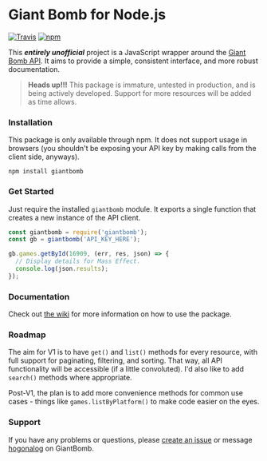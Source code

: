 # Giant Bomb for Node.js

[![Travis](https://img.shields.io/travis/claflamme/node-giantbomb.svg)](https://travis-ci.org/claflamme/node-giantbomb)
[![npm](https://img.shields.io/npm/v/giantbomb.svg)](https://www.npmjs.com/package/giantbomb)

This **_entirely unofficial_** project is a JavaScript wrapper around the [Giant Bomb API](http://www.giantbomb.com/api/). It aims to provide a simple, consistent interface, and more robust documentation.

> **Heads up!!!** This package is immature, untested in production, and is being actively developed. Support for more resources will be added as time allows.

### Installation
This package is only available through npm. It does not support usage in browsers (you shouldn't be exposing your API key by making calls from the client side, anyways).

```
npm install giantbomb
```

### Get Started

Just require the installed `giantbomb` module. It exports a single function that creates a new instance of the API client.

```js
const giantbomb = require('giantbomb');
const gb = giantbomb('API_KEY_HERE');

gb.games.getById(16909, (err, res, json) => {
  // Display details for Mass Effect.
  console.log(json.results);
});
```

### Documentation

Check out [the wiki](https://github.com/claflamme/node-giantbomb/wiki) for more information on how to use the package.

### Roadmap

The aim for V1 is to have `get()` and `list()` methods for every resource, with full support for paginating, filtering, and sorting. That way, all API functionality will be accessible (if a little convoluted). I'd also like to add `search()` methods where appropriate.

Post-V1, the plan is to add more convenience methods for common use cases - things like `games.listByPlatform()` to make code easier on the eyes.

### Support

If you have any problems or questions, please [create an issue](https://github.com/claflamme/node-giantbomb/issues) or message [hogonalog](http://www.giantbomb.com/profile/hogonalog/) on GiantBomb.







